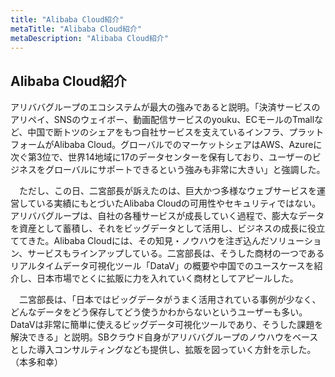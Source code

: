 ```yaml
---
title: "Alibaba Cloud紹介"
metaTitle: "Alibaba Cloud紹介"
metaDescription: "Alibaba Cloud紹介"
---
```


## Alibaba Cloud紹介

アリババグループのエコシステムが最大の強みであると説明。「決済サービスのアリペイ、SNSのウェイボー、動画配信サービスのyouku、ECモールのTmallなど、中国で断トツのシェアをもつ自社サービスを支えているインフラ、プラットフォームがAlibaba Cloud。グローバルでのマーケットシェアはAWS、Azureに次ぐ第3位で、世界14地域に17のデータセンターを保有しており、ユーザーのビジネスをグローバルにサポートできるという強みも非常に大きい」と強調した。

　ただし、この日、二宮部長が訴えたのは、巨大かつ多様なウェブサービスを運営している実績にもとづいたAlibaba Cloudの可用性やセキュリティではない。アリババグループは、自社の各種サービスが成長していく過程で、膨大なデータを資産として蓄積し、それをビッグデータとして活用し、ビジネスの成長に役立ててきた。Alibaba Cloudには、その知見・ノウハウを注ぎ込んだソリューション、サービスもラインアップしている。二宮部長は、そうした商材の一つであるリアルタイムデータ可視化ツール「DataV」の概要や中国でのユースケースを紹介し、日本市場でとくに拡販に力を入れていく商材としてアピールした。

　二宮部長は、「日本ではビッグデータがうまく活用されている事例が少なく、どんなデータをどう保存してどう使うかわからないというユーザーも多い。DataVは非常に簡単に使えるビッグデータ可視化ツールであり、そうした課題を解決できる」と説明。SBクラウド自身がアリババグループのノウハウをベースとした導入コンサルティングなども提供し、拡販を図っていく方針を示した。（本多和幸）



